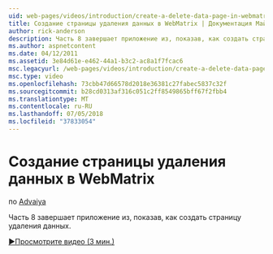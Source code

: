 ```yaml
---
uid: web-pages/videos/introduction/create-a-delete-data-page-in-webmatrix
title: Создание страницы удаления данных в WebMatrix | Документация Майкрософт
author: rick-anderson
description: Часть 8 завершает приложение из, показав, как создать страницу удаления данных.
ms.author: aspnetcontent
ms.date: 04/12/2011
ms.assetid: 3e84d61e-e462-44a1-b3c2-ac8a1f7fcac6
msc.legacyurl: /web-pages/videos/introduction/create-a-delete-data-page-in-webmatrix
msc.type: video
ms.openlocfilehash: 73cbb47d66578d2018e36381c27fabec5837c32f
ms.sourcegitcommit: b28cd0313af316c051c2ff8549865bff67f2fbb4
ms.translationtype: MT
ms.contentlocale: ru-RU
ms.lasthandoff: 07/05/2018
ms.locfileid: "37833054"
---
```

<a name="create-a-delete-data-page-in-webmatrix"></a>Создание страницы удаления данных в WebMatrix
====================
по [Advaiya](https://twitter.com/Advaiyasolns)

Часть 8 завершает приложение из, показав, как создать страницу удаления данных.

[&#9654;Просмотрите видео (3 мин.)](https://channel9.msdn.com/Blogs/ASP-NET-Site-Videos/create-a-delete-data-page-in-webmatrix)
